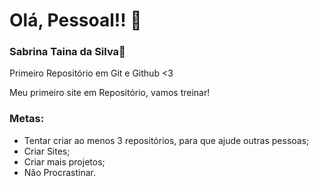 # Olá, Pessoal!! 🥰
### Sabrina Taina da Silva💜
 Primeiro Repositório em Git e Github <3

 Meu primeiro site em Repositório, vamos treinar!

### Metas:

* Tentar criar ao menos 3 repositórios, para que ajude outras pessoas;
* Criar Sites;
* Criar mais projetos;
* Não Procrastinar.


